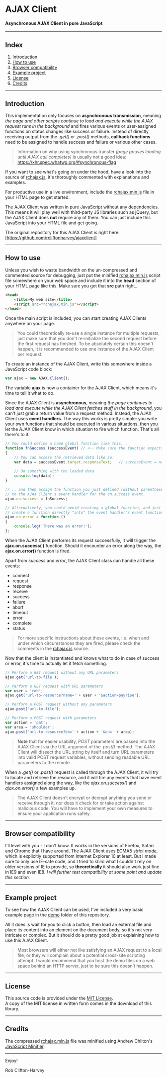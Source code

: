 # AJAX Client
#### Asynchronous AJAX Client in pure JavaScript

-------------------------------------------------------------------------------------------------------

## Index

1. [Introduction](./README.md#introduction)
2. [How to use](./README.md#how-to-use)
3. [Browser compatibility](./README.md#browser-compatibility)
4. [Example project](./README.md#example-project)
5. [License](./README.md#license)
6. [Credits](./README.md#credits)

-------------------------------------------------------------------------------------------------------

## Introduction

This implementation only focuses on **asynchronous transmission**, meaning *the page and other scripts continue to load and execute while the AJAX request runs in the background* and fires various events or user-assigned functions on status changes like success or failure. Instead of directly receiving output from the *.get()* or *.post()* methods, **callback functions** need to be assigned to handle success and failure or various other cases.

> Information on why using synchronous transfer *(page pauses loading until AJAX call completes)* is usually not a good idea: https://xhr.spec.whatwg.org/#synchronous-flag

If you want to see what's going on under the hood, have a look into the source of [rchajax.js](./library/rchajax.js), it's thoroughly commented with explanations and examples.

For productive use in a live environment, include the [rchajax.min.js](./library/rchajax.min.js) file in your HTML page to get started.

The AJAX Client was written in pure JavaScript without any dependencies. This means it will play well with third-party JS libraries such as jQuery, but the AJAX Client does **not** require any of them. You can just include this JavaScript into your HTML file and get going.

The original repository for this AJAX Client is right here:<br>
[https://github.com/rcliftonharvey/ajaxclient]

-------------------------------------------------------------------------------------------------------

## How to use

Unless you wish to waste bandwidth on the un-compressed and commented source for debugging, just put the minified [rchajax.min.js](./library/rchajax.min.js) script file somewhere on your web space and include it into the **head** section of your HTML page like this. Make sure you get that **src** path right...
```html
<head>
    <title>My web site</title>
    <script src="rchajax.min.js"></script>
</head>
```

Once the main script is included, you can start creating AJAX Clients anywhere on your page.

>You could theoretically re-use a single instance for multiple requests, just make sure that you don't re-initialize the second request before the first request has finished. To be absolutely certain this doesn't happen, it is recommended to use one instance of the AJAX Client per request. 

To create an instance of the AJAX Client, write this somewhere inside a JavaScript code block:
```javascript
var ajax = new AJAX.Client();
```
The variable **ajax** is now a container for the AJAX Client, which means it's time to tell it what to do.

Since the AJAX Client is **asynchronous**, meaning *the page continues to load and execute while the AJAX Client fetches stuff in the background*, you can't just grab a return value from a request method. Instead, the AJAX Client uses **event handlers**. The way this works is pretty simple: you write your own functions that should be executed in various situations, then you let the AJAX Client know in which situation to fire which function. That's all there's to it.
```javascript
// You could define a namd global function like this...
function fnSuccess (successEvent) // <-- Make sure the function expects an argument
{
    // You can access the retrieved data like so:
    var data = successEvent.target.responseText;   // successEvent = name of function argument
    
    // Do something with the loaded data 
    console.log(data);
}

// .. and then assign the function you just defined (without parentheses)
// to the AJAX Client's event handler for the on.success event. 
ajax.on.success = fnSuccess;

// Alternatively, you could avoid creating a global function, and just
// create a function directly "into" the event handler's event function.
ajax.on.error = function ()
{
    console.log('There was an error!');
};

```

When the AJAX Client performs its request successfully, it will trigger the **ajax.on.success( )** function. Should it encounter an error along the way, the **ajax.on.error()** function is fired.

Apart from *success* and *error*, the AJAX Client class can handle all these events:
* connect
* request
* response
* receive
* success
* failure
* abort
* timeout
* error
* complete
* status

> For more specific instructions about these events, i.e. when and under which circumstances they are fired, please check the comments in the [rchajax.js](./library/rchajax.js) source.

Now that the client is instantiated and knows what to do in case of success or error, it's time to actually let it fetch something.
```javascript
// Perform a GET request without any URL parameters
ajax.get('url-to-file');

// Perform a GET request with URL parameters
var user = 'rob';
ajax.get('url-to-resource?name=' + user + '&action=payrise');

// Perform a POST request without any parameters
ajax.post('url-to-file');

// Perform a POST request with parameters
var action = 'pat';
var area = 'shoulder';
ajax.post('url-to-resource?do=' + action + '&on=' + area);
```
>**Note** that for easier usability, *POST* parameters are passed into the AJAX Client via the URL argument of the *.post()* method. The AJAX Client will dissect the URL string by itself and turn URL parameters into valid POST request variables, without sending readable URL parameters to the remote.

When a *.get()* or *.post()* request is called through the AJAX Client, it will try to locate and retrieve the resource, and it will fire any events that have event handlers assigned along the way, like the *ajax.on.success()* and *ajax.on.error()* a few examples up.

> The AJAX Client doesn't encrypt or decrypt anything you send or receive through it, nor does it check for or take action against malicious code. You will have to implement your own measures to ensure your application runs safely.

-------------------------------------------------------------------------------------------------------

## Browser compatibility

I'll level with you - I don't know. It works in the versions of Firefox, Safari and Chrome that I have around. The AJAX Client uses [ECMA5](http://kangax.github.io/compat-table/es5/) *strict mode*, which is explicitly supported from Internet Explorer 10 at least. But I made sure to only use IE-safe code, and I tried to *shim* what I couldn't rely on older versions of IE to provide, so **theoretically** it should also work just fine in IE9 and even IE8. *I will further test compatibility at some point and update this section.*

-------------------------------------------------------------------------------------------------------

## Example project

To see how the AJAX Client can be used, I've included a very basic example page in the [demo](./demo/) folder of this repository.

All it does is wait for you to click a button, then load an external file and place its content into an element on the document body, so it's not very intricate or complex. But it should do a pretty good job at explaining how to use this AJAX Client.

> Most browsers will either not like satisfying an AJAX request to a local file, or they will complain about a potential cross-site scripting attempt. I would recommend that you host the demo files on a web space behind an HTTP server, just to be sure this doesn't happen.

-------------------------------------------------------------------------------------------------------

## License

This source code is provided under the [MIT License](./LICENSE).<br>
A copy of the MIT license in written form comes in the download of this library.

-------------------------------------------------------------------------------------------------------

## Credits

The compressed [rchajax.min.js](./library/rchajax.min.js) file was minified using Andrew Chilton's [JavaScript Minifier](https://javascript-minifier.com/).

-------------------------------------------------------------------------------------------------------

Enjoy!

Rob Clifton-Harvey

